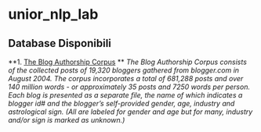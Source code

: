 # unior_nlp_lab

## Database Disponibili
**1. [The Blog Authorship Corpus](http://u.cs.biu.ac.il/~koppel/BlogCorpus.htm) **
*The Blog Authorship Corpus consists of the collected posts of 19,320 bloggers gathered from blogger.com in August 2004. The corpus incorporates a total of 681,288 posts and over 140 million words - or approximately 35 posts and 7250 words per person.  
Each blog is presented as a separate file, the name of which indicates a blogger id# and the blogger’s self-provided gender, age, industry and astrological sign. (All are labeled for gender and age but for many, industry and/or sign is marked as unknown.)*



